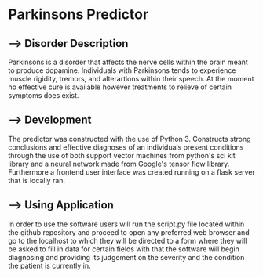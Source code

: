 # Parkinsons Predictor

## --> Disorder Description
Parkinsons is a disorder that affects the nerve cells within the brain meant to produce dopamine.  Individuals with Parkinsons tends to experience muscle rigidity, tremors, and alterartions within their speech.  At the moment no effective cure is available however treatments to relieve of certain symptoms does exist.

## --> Development
The predictor was constructed with the use of Python 3.  Constructs strong conclusions and effective diagnoses of an individuals present conditions through the  use of both support vector machines from python's sci kit library and a neural network made from Google's tensor flow library. Furthermore a frontend user interface was created running on a flask server that is locally ran.

## --> Using Application
In order to use the software users will run the script.py file located within the github repository and proceed to open any preferred web browser and go to the localhost to which they will be directed to a form where they will be asked to fill in data for certain fields with that the software will begin diagnosing and providing its judgement on the severity and the condition the patient is currently in.
